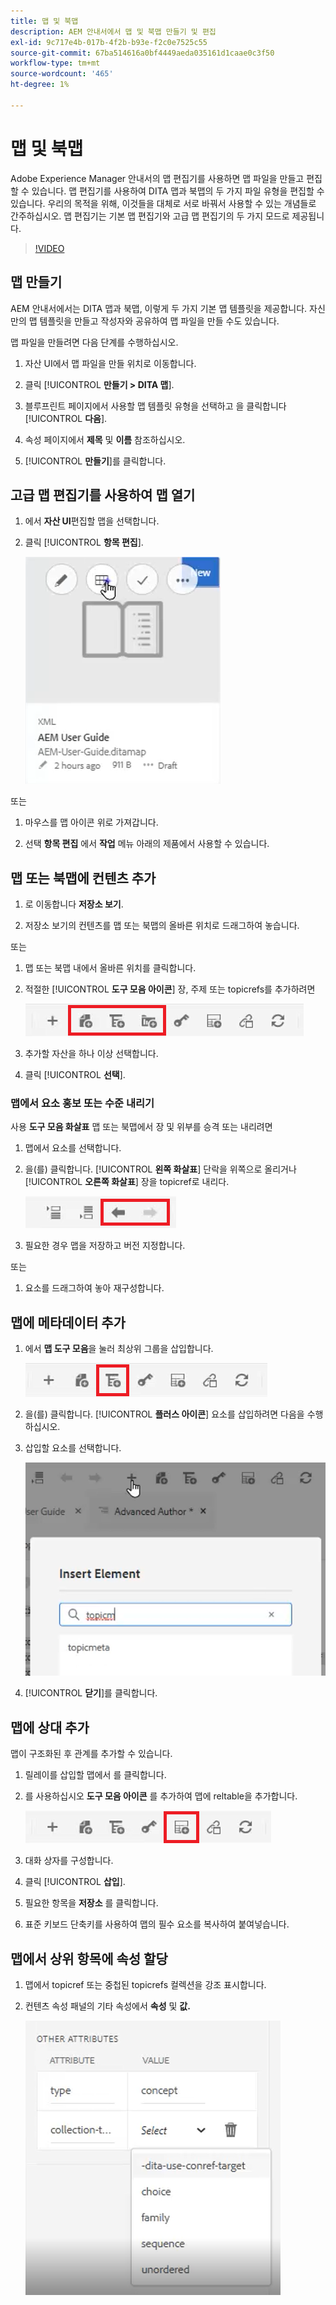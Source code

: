 ```yaml
---
title: 맵 및 북맵
description: AEM 안내서에서 맵 및 북맵 만들기 및 편집
exl-id: 9c717e4b-017b-4f2b-b93e-f2c0e7525c55
source-git-commit: 67ba514616a0bf4449aeda035161d1caae0c3f50
workflow-type: tm+mt
source-wordcount: '465'
ht-degree: 1%

---
```


# 맵 및 북맵

Adobe Experience Manager 안내서의 맵 편집기를 사용하면 맵 파일을 만들고 편집할 수 있습니다. 맵 편집기를 사용하여 DITA 맵과 북맵의 두 가지 파일 유형을 편집할 수 있습니다. 우리의 목적을 위해, 이것들을 대체로 서로 바꿔서 사용할 수 있는 개념들로 간주하십시오.
맵 편집기는 기본 맵 편집기와 고급 맵 편집기의 두 가지 모드로 제공됩니다.

>[!VIDEO](https://video.tv.adobe.com/v/342766?quality=12&learn=on)

## 맵 만들기

AEM 안내서에서는 DITA 맵과 북맵, 이렇게 두 가지 기본 맵 템플릿을 제공합니다. 자신만의 맵 템플릿을 만들고 작성자와 공유하여 맵 파일을 만들 수도 있습니다.

맵 파일을 만들려면 다음 단계를 수행하십시오.

1. 자산 UI에서 맵 파일을 만들 위치로 이동합니다.

1. 클릭 [!UICONTROL **만들기 > DITA 맵**].

1. 블루프린트 페이지에서 사용할 맵 템플릿 유형을 선택하고 을 클릭합니다 [!UICONTROL **다음**].

1. 속성 페이지에서 **제목** 및 **이름** 참조하십시오.

1. [!UICONTROL **만들기**]&#x200B;를 클릭합니다.

## 고급 맵 편집기를 사용하여 맵 열기

1. 에서 **자산 UI**&#x200B;편집할 맵을 선택합니다.

1. 클릭 [!UICONTROL **항목 편집**].

   ![항목 UI 편집](images/lesson-14/edit-topics.png)

또는

1. 마우스를 맵 아이콘 위로 가져갑니다.

1. 선택 **항목 편집** 에서 **작업** 메뉴 아래의 제품에서 사용할 수 있습니다.


## 맵 또는 북맵에 컨텐츠 추가

1. 로 이동합니다 **저장소 보기**.

1. 저장소 보기의 컨텐츠를 맵 또는 북맵의 올바른 위치로 드래그하여 놓습니다.

또는

1. 맵 또는 북맵 내에서 올바른 위치를 클릭합니다.

1. 적절한 [!UICONTROL **도구 모음 아이콘**] 장, 주제 또는 topicrefs를 추가하려면

   ![도구 모음 아이콘](images/lesson-14/toolbar-icons.png)

1. 추가할 자산을 하나 이상 선택합니다.

1. 클릭 [!UICONTROL **선택**].

### 맵에서 요소 홍보 또는 수준 내리기

사용 **도구 모음 화살표** 맵 또는 북맵에서 장 및 위부를 승격 또는 내리려면

1. 맵에서 요소를 선택합니다.

1. 을(를) 클릭합니다. [!UICONTROL **왼쪽 화살표**] 단락을 위쪽으로 올리거나 [!UICONTROL **오른쪽 화살표**] 장을 topicref로 내리다.

   ![화살표 아이콘](images/lesson-14/toolbar-arrows.png)

1. 필요한 경우 맵을 저장하고 버전 지정합니다.

또는

1. 요소를 드래그하여 놓아 재구성합니다.

## 맵에 메타데이터 추가

1. 에서 **맵 도구 모음**&#x200B;을 눌러 최상위 그룹을 삽입합니다.

   ![속성 추가](images/lesson-14/add-topicgroup.png)

1. 을(를) 클릭합니다. [!UICONTROL **플러스 아이콘**] 요소를 삽입하려면 다음을 수행하십시오.

1. 삽입할 요소를 선택합니다.

   ![메타데이터 삽입](images/lesson-14/insert-metadata.png)

1. [!UICONTROL **닫기**]&#x200B;를 클릭합니다.

## 맵에 상대 추가

맵이 구조화된 후 관계를 추가할 수 있습니다.

1. 릴레이를 삽입할 맵에서 를 클릭합니다.

1. 를 사용하십시오 **도구 모음 아이콘** 를 추가하여 맵에 reltable을 추가합니다.

   ![reltable 아이콘](images/lesson-14/reltable-icon.png)

1. 대화 상자를 구성합니다.

1. 클릭 [!UICONTROL **삽입**].

1. 필요한 항목을 **저장소** 를 클릭합니다.

1. 표준 키보드 단축키를 사용하여 맵의 필수 요소를 복사하여 붙여넣습니다.

## 맵에서 상위 항목에 속성 할당

1. 맵에서 topicref 또는 중첩된 topicrefs 컬렉션을 강조 표시합니다.

1. 컨텐츠 속성 패널의 기타 속성에서 **속성** 및 **값.**

   ![속성 추가](images/lesson-14/add-attribute.png)
